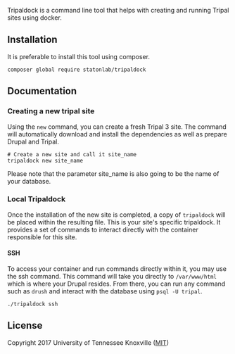 Tripaldock is a command line tool that helps with creating and running Tripal sites using docker.

## Installation
It is preferable to install this tool using composer.

```
composer global require statonlab/tripaldock
```

## Documentation

### Creating a new tripal site
Using the `new` command, you can create a fresh Tripal 3 site. The command will automatically
download and install the dependencies as well as prepare Drupal and Tripal.
```
# Create a new site and call it site_name
tripaldock new site_name
```
Please note that the parameter site_name is also going to be the name of your database.

### Local Tripaldock
Once the installation of the new site is completed, a copy of `tripaldock` will be placed within the resulting file.
This is your site's specific tripaldock. It provides a set of commands to interact directly with the container responsible
for this site.

#### SSH
To access your container and run commands directly within it, you may use the ssh command. This command will take you
directly to `/var/www/html` which is where your Drupal resides. From there, you can run any command such as `drush`
and interact with the database using `psql -U tripal`. 
```
./tripaldock ssh
```

## License
Copyright 2017 University of Tennessee Knoxville ([MIT](LICENSE))
